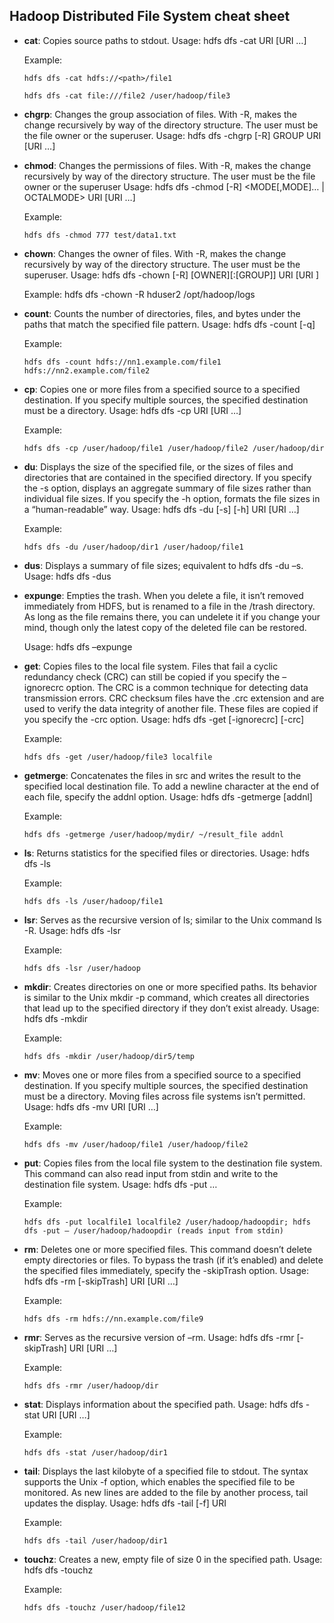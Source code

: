 ## Hadoop Distributed File System cheat sheet
- **cat**: Copies source paths to stdout.
    Usage: hdfs dfs -cat URI [URI …]

    Example:
    ```
    hdfs dfs -cat hdfs://<path>/file1

    hdfs dfs -cat file:///file2 /user/hadoop/file3
    ```

- **chgrp**: Changes the group association of files. With -R, makes the change recursively by way of the directory structure. The user must be the file owner or the superuser.
    Usage: hdfs dfs -chgrp [-R] GROUP URI [URI …]

- **chmod**: Changes the permissions of files. With -R, makes the change recursively by way of the directory structure. The user must be the file owner or the superuser
    Usage: hdfs dfs -chmod [-R] <MODE[,MODE]… | OCTALMODE> URI [URI …]

    Example:
    ```
    hdfs dfs -chmod 777 test/data1.txt
    ```

- **chown**: Changes the owner of files. With -R, makes the change recursively by way of the directory structure. The user must be the superuser.
    Usage: hdfs dfs -chown [-R] [OWNER][:[GROUP]] URI [URI ]

    Example:
    hdfs dfs -chown -R hduser2 /opt/hadoop/logs

- **count**: Counts the number of directories, files, and bytes under the paths that match the specified file pattern.
    Usage: hdfs dfs -count [-q] <paths>

    Example:
    ```
    hdfs dfs -count hdfs://nn1.example.com/file1 hdfs://nn2.example.com/file2
    ```

- **cp**: Copies one or more files from a specified source to a specified destination. If you specify multiple sources, the specified destination must be a directory.
    Usage: hdfs dfs -cp URI [URI …] <dest>

    Example:
    ```
    hdfs dfs -cp /user/hadoop/file1 /user/hadoop/file2 /user/hadoop/dir
    ```

- **du**: Displays the size of the specified file, or the sizes of files and directories that are contained in the specified directory. If you specify the -s option, displays an aggregate summary of file sizes rather than individual file sizes. If you specify the -h option, formats the file sizes in a “human-readable” way.
    Usage: hdfs dfs -du [-s] [-h] URI [URI …]

    Example:
    ```
    hdfs dfs -du /user/hadoop/dir1 /user/hadoop/file1
    ```

- **dus**: Displays a summary of file sizes; equivalent to hdfs dfs -du –s.
    Usage: hdfs dfs -dus <args>

- **expunge**: Empties the trash. When you delete a file, it isn’t removed immediately from HDFS, but is renamed to a file in the /trash directory. As long as the file remains there, you can undelete it if you change your mind, though only the latest copy of the deleted file can be restored.

    Usage: hdfs dfs –expunge

- **get**: Copies files to the local file system. Files that fail a cyclic redundancy check (CRC) can still be copied if you specify the –ignorecrc option. The CRC is a common technique for detecting data transmission errors. CRC checksum files have the .crc extension and are used to verify the data integrity of another file. These files are copied if you specify the -crc option.
    Usage: hdfs dfs -get [-ignorecrc] [-crc] <src> <localdst>

    Example:
    ```
    hdfs dfs -get /user/hadoop/file3 localfile
    ```

- **getmerge**: Concatenates the files in src and writes the result to the specified local destination file. To add a newline character at the end of each file, specify the addnl option.
    Usage: hdfs dfs -getmerge <src> <localdst> [addnl]

    Example:
    ```
    hdfs dfs -getmerge /user/hadoop/mydir/ ~/result_file addnl
    ```

- **ls**: Returns statistics for the specified files or directories.
    Usage: hdfs dfs -ls <args>

    Example:
    ```
    hdfs dfs -ls /user/hadoop/file1
    ```

- **lsr**: Serves as the recursive version of ls; similar to the Unix command ls -R.
    Usage: hdfs dfs -lsr <args>

    Example:
    ```
    hdfs dfs -lsr /user/hadoop
    ```

- **mkdir**: Creates directories on one or more specified paths. Its behavior is similar to the Unix mkdir -p command, which creates all directories that lead up to the specified directory if they don’t exist already.
    Usage: hdfs dfs -mkdir <paths>

    Example:
    ```
    hdfs dfs -mkdir /user/hadoop/dir5/temp
    ```

- **mv**: Moves one or more files from a specified source to a specified destination. If you specify multiple sources, the specified destination must be a directory. Moving files across file systems isn’t permitted.
    Usage: hdfs dfs -mv URI [URI …] <dest>

    Example:
    ```
    hdfs dfs -mv /user/hadoop/file1 /user/hadoop/file2
    ```

- **put**: Copies files from the local file system to the destination file system. This command can also read input from stdin and write to the destination file system.
    Usage: hdfs dfs -put <localsrc> … <dest>

    Example:
    ```
    hdfs dfs -put localfile1 localfile2 /user/hadoop/hadoopdir; hdfs dfs -put – /user/hadoop/hadoopdir (reads input from stdin)
    ```

- **rm**: Deletes one or more specified files. This command doesn’t delete empty directories or files. To bypass the trash (if it’s enabled) and delete the specified files immediately, specify the -skipTrash option.
    Usage: hdfs dfs -rm [-skipTrash] URI [URI …]

    Example:
    ```
    hdfs dfs -rm hdfs://nn.example.com/file9
    ```

- **rmr**: Serves as the recursive version of –rm.
    Usage: hdfs dfs -rmr [-skipTrash] URI [URI …]

    Example:
    ```
    hdfs dfs -rmr /user/hadoop/dir
    ```


- **stat**: Displays information about the specified path.
    Usage: hdfs dfs -stat URI [URI …]

    Example:
    ```
    hdfs dfs -stat /user/hadoop/dir1
    ```

- **tail**: Displays the last kilobyte of a specified file to stdout. The syntax supports the Unix -f option, which enables the specified file to be monitored. As new lines are added to the file by another process, tail updates the display.
    Usage: hdfs dfs -tail [-f] URI

    Example:
    ```
    hdfs dfs -tail /user/hadoop/dir1
    ```

- **touchz**: Creates a new, empty file of size 0 in the specified path.
    Usage: hdfs dfs -touchz <path>

    Example:
    ```
    hdfs dfs -touchz /user/hadoop/file12
    ```
